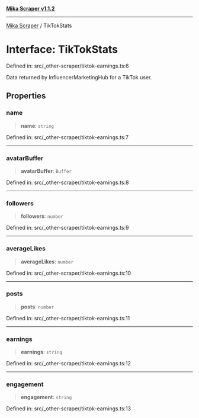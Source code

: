 [**Mika Scraper v1.1.2**](../README.md)

***

[Mika Scraper](../README.md) / TikTokStats

# Interface: TikTokStats

Defined in: src/\_other-scraper/tiktok-earnings.ts:6

Data returned by InfluencerMarketingHub for a TikTok user.

## Properties

### name

> **name**: `string`

Defined in: src/\_other-scraper/tiktok-earnings.ts:7

***

### avatarBuffer

> **avatarBuffer**: `Buffer`

Defined in: src/\_other-scraper/tiktok-earnings.ts:8

***

### followers

> **followers**: `number`

Defined in: src/\_other-scraper/tiktok-earnings.ts:9

***

### averageLikes

> **averageLikes**: `number`

Defined in: src/\_other-scraper/tiktok-earnings.ts:10

***

### posts

> **posts**: `number`

Defined in: src/\_other-scraper/tiktok-earnings.ts:11

***

### earnings

> **earnings**: `string`

Defined in: src/\_other-scraper/tiktok-earnings.ts:12

***

### engagement

> **engagement**: `string`

Defined in: src/\_other-scraper/tiktok-earnings.ts:13
